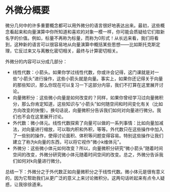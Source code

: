 # 外微分概要

微分几何中的许多重要概念都可以用外微分的语言很好地表达出来。最初，这些概念看起来和向量演算中你所知道和喜欢的对象一模一样，你可能会质疑给它们取新名字的价值。例如，标量不再称为标量，而称为0形式！从长远来看，我们将看到，这种新的语言可以很容易地从向量演算中概括某些思想——比如斯托克斯定理，它反过来又与离散化密切相关，最终与计算密切相关。

外微分的内容可以分成几部分：

* 线性代数：小箭头。如果你学过线性代数，你或许会记得，这门课就是对一些“小箭头”进行操作，这些小箭头就是向量。事实上，如果你还记得关于向量的那些知识，那么你现在可以复习一下这部分内容，我们不打算在这里展开讨论。
* 向量微积分：这些微小向量是如何改变的？同样，如果你曾经学习过向量微积分，那么你肯定知道，这些知识与“小箭头”如何随空间和时间变化有关（比如方向改变的快慢）。换句话说，向量微积分告诉我们如何对向量进行微分。我们也不会在这里展开讨论。
* 外代数：微小体元。线性代数探索了向量可以做的一系列事情：比如向量加减法，对向量进行缩放，可以取内积和外积，等等。外代数只在这些操作中加入了一些别的操作，使得讨论面积、体积等问题变得容易。特别这些操作让我们建立了称为k向量的东西，可以将它视作"微小k维体元"。
* 外微分：这些微小体元如何改变？所以，向量微积分研究“微小箭头”随着时间空间的改变，外微分研究微小体元随着时间空间的改变。总之，外微分告诉我们如何对k向量进行微分。

总结一下：外微分之于外代数正如向量微积分之于线性代数。微小体元是很有意义的，因为它帮助我们从更广泛的意义上来讨论微积分。这两句话听起来有点令人疑惑，让我徐徐道来。

